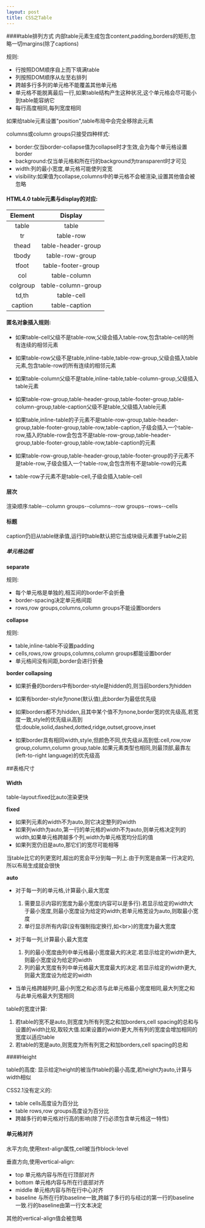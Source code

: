 ```yaml
---
layout: post
title: CSS之Table
---
```


####table排列方式
内部table元素生成包含content,padding,borders的矩形,忽略一切margins(除了captions)

规则:

* 行按照DOM顺序自上而下填满table
* 列按照DOM顺序从左至右排列
* 跨越多行多列的单元格不能覆盖其他单元格
* 单元格不能脱离最后一行,如果table结构产生这种状况,这个单元格会尽可能小到table能容纳它
* 每行高度相同,每列宽度相同

如果给table元素设置"position",table布局中会完全移除此元素

columns或column groups只接受四种样式:

* border:仅当border-collapse值为collapse时才生效,会为每个单元格设置border
* background:仅当单元格和所在行的background为transparent时才可见
* width:列的最小宽度,单元格可能使列变宽
* visibility:如果值为collapse,columns中的单元格不会被渲染,设置其他值会被忽略

#### HTML4.0 table元素与display的对应:

Element   |Display
:-------: |:-------:
table     |table  
tr   	  |table-row  
thead     |table-header-group  
tbody     |table-row-group  
tfoot     |table-footer-group  
col       |table-column  
colgroup  |table-column-group  
td,th     |table-cell  
caption   |table-caption      

#### 匿名对象插入规则:

* 如果table-cell父级不是table-row,父级会插入table-row,包含table-cell的所有连续的相邻元素

* 如果table-row父级不是table,inline-table,table-row-group,父级会插入table元素,包含table-row的所有连续的相邻元素

* 如果table-column父级不是table,inline-table,table-column-group,父级插入table元素

* 如果table-row-group,table-header-group,table-footer-group,table-column-group,table-caption父级不是table,父级插入table元素

* 如果table,inline-table的子元素不是table-row-group,table-header-group,table-footer-group,table-row,table-caption,子级会插入一个table-row,插入的table-row会包含不是table-row-group,table-header-group,table-footer-group,table-row,table-caption的元素

* 如果table-row-group,table-header-group,table-footer-group的子元素不是table-row,子级会插入一个table-row,会包含所有不是table-row的元素

* table-row子元素不是table-cell,子级会插入table-cell

#### 层次
渲染顺序:table--column groups--columns--row groups--rows--cells

#### 标题
caption仍旧从table继承值,运行时table默认把它当成块级元素置于table之前

##### 单元格边框
**separate**

规则:

* 每个单元格是单独的,相互间的border不会折叠
* border-spacing决定单元格间距
* rows,row groups,columns,column groups不能设置borders


**collapse**

规则:

* table,inline-table不设置padding
* cells,rows,row groups,columns,column groups都能设置border
* 单元格间没有间距,border会进行折叠

**border collapsing**

* 如果折叠的borders中有border-style是hidden的,则当前borders为hidden

* 如果有border-style为none(默认值),此border为最低优先级

* 如果borders都不为hidden,且其中某个值不为none,border宽的优先级高,若宽度一致,style的优先级从高到低:double,solid,dashed,dotted,ridge,outset,groove,inset

* 如果border具有相同width,style,但颜色不同,优先级从高到低:cell,row,row group,column,column group,table.如果元素类型也相同,则最顶部,最靠左(left-to-right language)的优先级高

##表格尺寸

#### Width  
table-layout:fixed比auto渲染更快

**fixed**

* 如果列元素的width不为auto,则它决定整列的width
* 如果列width为auto,第一行的单元格的width不为auto,则单元格决定列的width,如果单元格跨越多个列,width为单元格宽均分后的值
* 如果列宽仍旧是auto,那它们的宽尽可能相等

当table比它的列更宽时,超出的宽会平分到每一列上.由于列宽是由第一行决定的,所以布局生成就会很快

**auto**

* 对于每一列的单元格,计算最小,最大宽度
	1. 需要显示内容的宽度为最小宽度(内容可以是多行).若显示给定的width大于最小宽度,则最小宽度设为给定的width;若单元格宽设为auto,则取最小宽度
	2. 单行显示所有内容(没有强制指定换行,如&lt;br&gt;)的宽度为最大宽度
	
* 对于每一列,计算最小,最大宽度
	1. 列的最小宽度由列中单元格最小宽度最大的决定.若显示给定的width更大,则最小宽度设为给定的width
	2. 列的最大宽度有列中单元格最大宽度最大的决定.若显示给定的width更大,则最大宽度设为给定的width

* 当单元格跨越列时,最小列宽之和必须与此单元格最小宽度相同,最大列宽之和与此单元格最大列宽相同

table的宽度计算:

1. 若table的宽不是auto,则宽度为所有列宽之和加borders,cell spacing的总和与设置的width比较,取较大值.如果设置的width更大,所有列的宽度会增加相同的宽度以适应table
2. 若table的宽是auto,则宽度为所有列宽之和加borders,cell spacing的总和

####Height

table的高度:
显示给定height的被当作table的最小高度,若height为auto,计算与width相似

CSS2.1没有定义的:

*  table cells高度设为百分比
*  table rows,row groups高度设为百分比
*  跨越多行的单元格对行高的影响(除了行必须包含单元格这一特性)

#### 单元格对齐
水平方向,使用text-align属性,cell被当作block-level

垂直方向,使用vertical-align:  

* top    	单元格内容与所在行顶部对齐
* bottom 	单元格内容与所在行底部对齐
* middle 	单元格内容与所在行中心对齐
* baseline  与所在行的baseline一致,跨越了多行的与经过的第一行的baseline一致.行的baseline由第一行文本决定

其他的vertical-align值会被忽略




















